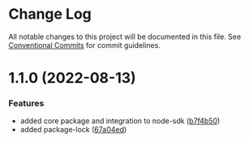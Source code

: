# Change Log

All notable changes to this project will be documented in this file.
See [Conventional Commits](https://conventionalcommits.org) for commit guidelines.

# 1.1.0 (2022-08-13)


### Features

* added core package and integration to node-sdk ([b7f4b50](https://github.com/InsoomniaApp/insoomnia/commit/b7f4b504eb998f23281740d0cd3390569a547540))
* added package-lock ([67a04ed](https://github.com/InsoomniaApp/insoomnia/commit/67a04edcca88521475e89470b96d3fb4a928afa4))
